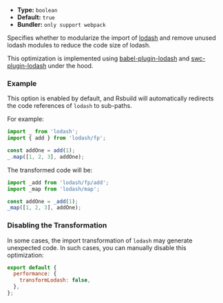 - **Type:** `boolean`
- **Default:** `true`
- **Bundler:** `only support webpack`

Specifies whether to modularize the import of [lodash](https://www.npmjs.com/package/lodash) and remove unused lodash modules to reduce the code size of lodash.

This optimization is implemented using [babel-plugin-lodash](https://www.npmjs.com/package/babel-plugin-lodash) and [swc-plugin-lodash](https://github.com/web-infra-dev/swc-plugins/tree/main/crates/plugin_lodash) under the hood.

### Example

This option is enabled by default, and Rsbuild will automatically redirects the code references of `lodash` to sub-paths.

For example:

```ts title="input.js"
import _ from 'lodash';
import { add } from 'lodash/fp';

const addOne = add(1);
_.map([1, 2, 3], addOne);
```

The transformed code will be:

```ts title="output.js"
import _add from 'lodash/fp/add';
import _map from 'lodash/map';

const addOne = _add(1);
_map([1, 2, 3], addOne);
```

### Disabling the Transformation

In some cases, the import transformation of `lodash` may generate unexpected code. In such cases, you can manually disable this optimization:

```js
export default {
  performance: {
    transformLodash: false,
  },
};
```
